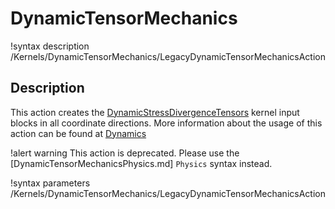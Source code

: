 # DynamicTensorMechanics

!syntax description /Kernels/DynamicTensorMechanics/LegacyDynamicTensorMechanicsAction

## Description

This action creates the [DynamicStressDivergenceTensors](/DynamicStressDivergenceTensors.md) kernel input blocks in all coordinate directions. More information about the usage of this action can be found at [Dynamics](/Dynamics.md)

!alert warning
This action is deprecated. Please use the [DynamicTensorMechanicsPhysics.md] `Physics` syntax instead.

!syntax parameters /Kernels/DynamicTensorMechanics/LegacyDynamicTensorMechanicsAction
